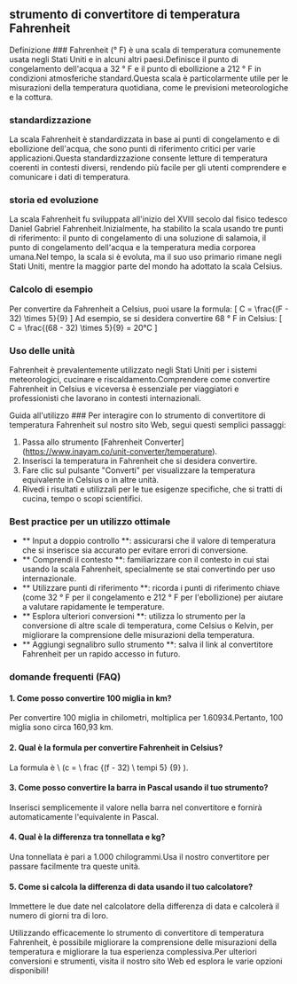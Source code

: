 ## strumento di convertitore di temperatura Fahrenheit

Definizione ###
Fahrenheit (° F) è una scala di temperatura comunemente usata negli Stati Uniti e in alcuni altri paesi.Definisce il punto di congelamento dell'acqua a 32 ° F e il punto di ebollizione a 212 ° F in condizioni atmosferiche standard.Questa scala è particolarmente utile per le misurazioni della temperatura quotidiana, come le previsioni meteorologiche e la cottura.

### standardizzazione
La scala Fahrenheit è standardizzata in base ai punti di congelamento e di ebollizione dell'acqua, che sono punti di riferimento critici per varie applicazioni.Questa standardizzazione consente letture di temperatura coerenti in contesti diversi, rendendo più facile per gli utenti comprendere e comunicare i dati di temperatura.

### storia ed evoluzione
La scala Fahrenheit fu sviluppata all'inizio del XVIII secolo dal fisico tedesco Daniel Gabriel Fahrenheit.Inizialmente, ha stabilito la scala usando tre punti di riferimento: il punto di congelamento di una soluzione di salamoia, il punto di congelamento dell'acqua e la temperatura media corporea umana.Nel tempo, la scala si è evoluta, ma il suo uso primario rimane negli Stati Uniti, mentre la maggior parte del mondo ha adottato la scala Celsius.

### Calcolo di esempio
Per convertire da Fahrenheit a Celsius, puoi usare la formula:
\[ C = \frac{(F - 32) \times 5}{9} \]
Ad esempio, se si desidera convertire 68 ° F in Celsius:
\[ C = \frac{(68 - 32) \times 5}{9} = 20°C \]

### Uso delle unità
Fahrenheit è prevalentemente utilizzato negli Stati Uniti per i sistemi meteorologici, cucinare e riscaldamento.Comprendere come convertire Fahrenheit in Celsius e viceversa è essenziale per viaggiatori e professionisti che lavorano in contesti internazionali.

Guida all'utilizzo ###
Per interagire con lo strumento di convertitore di temperatura Fahrenheit sul nostro sito Web, segui questi semplici passaggi:
1. Passa allo strumento [Fahrenheit Converter] (https://www.inayam.co/unit-converter/temperature).
2. Inserisci la temperatura in Fahrenheit che si desidera convertire.
3. Fare clic sul pulsante "Converti" per visualizzare la temperatura equivalente in Celsius o in altre unità.
4. Rivedi i risultati e utilizzali per le tue esigenze specifiche, che si tratti di cucina, tempo o scopi scientifici.

### Best practice per un utilizzo ottimale
- ** Input a doppio controllo **: assicurarsi che il valore di temperatura che si inserisce sia accurato per evitare errori di conversione.
- ** Comprendi il contesto **: familiarizzare con il contesto in cui stai usando la scala Fahrenheit, specialmente se stai convertindo per uso internazionale.
- ** Utilizzare punti di riferimento **: ricorda i punti di riferimento chiave (come 32 ° F per il congelamento e 212 ° F per l'ebollizione) per aiutare a valutare rapidamente le temperature.
- ** Esplora ulteriori conversioni **: utilizza lo strumento per la conversione di altre scale di temperatura, come Celsius o Kelvin, per migliorare la comprensione delle misurazioni della temperatura.
- ** Aggiungi segnalibro sullo strumento **: salva il link al convertitore Fahrenheit per un rapido accesso in futuro.

### domande frequenti (FAQ)

#### 1. Come posso convertire 100 miglia in km?
Per convertire 100 miglia in chilometri, moltiplica per 1.60934.Pertanto, 100 miglia sono circa 160,93 km.

#### 2. Qual è la formula per convertire Fahrenheit in Celsius?
La formula è \ (c = \ frac {(f - 32) \ tempi 5} {9} \).

#### 3. Come posso convertire la barra in Pascal usando il tuo strumento?
Inserisci semplicemente il valore nella barra nel convertitore e fornirà automaticamente l'equivalente in Pascal.

#### 4. Qual è la differenza tra tonnellata e kg?
Una tonnellata è pari a 1.000 chilogrammi.Usa il nostro convertitore per passare facilmente tra queste unità.

#### 5. Come si calcola la differenza di data usando il tuo calcolatore?
Immettere le due date nel calcolatore della differenza di data e calcolerà il numero di giorni tra di loro.

Utilizzando efficacemente lo strumento di convertitore di temperatura Fahrenheit, è possibile migliorare la comprensione delle misurazioni della temperatura e migliorare la tua esperienza complessiva.Per ulteriori conversioni e strumenti, visita il nostro sito Web ed esplora le varie opzioni disponibili!